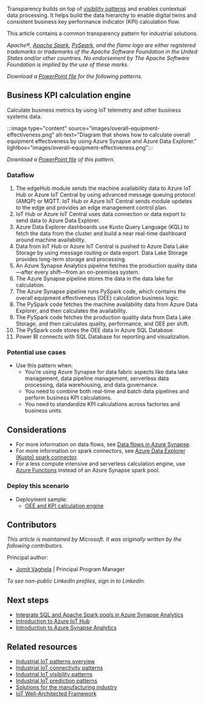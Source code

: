Transparency builds on top of [visibility patterns](./iiot-visibility-patterns.yml) and enables contextual data processing. It helps build the data hierarchy to enable digital twins and consistent business key performance indicator (KPI) calculation flow.

This article contains a common transparency pattern for industrial solutions.

*Apache®, [Apache Spark](https://spark.apache.org), [PySpark](https://spark.apache.org/docs/latest/api/python), and the flame logo are either registered trademarks or trademarks of the Apache Software Foundation in the United States and/or other countries. No endorsement by The Apache Software Foundation is implied by the use of these marks.*

*Download a [PowerPoint file](https://arch-center.azureedge.net/iiot-patterns-transparency.pptx) for the following patterns.*

## Business KPI calculation engine

Calculate business metrics by using IoT telemetry and other business systems data.

:::image type="content" source="images/overall-equipment-effectiveness.png" alt-text="Diagram that shows how to calculate overall equipment effectiveness by using Azure Synapse and Azure Data Explorer." lightbox="images/overall-equipment-effectiveness.png":::

*Download a [PowerPoint file](https://arch-center.azureedge.net/iiot-patterns-transparency.pptx) of this pattern.*

### Dataflow

1. The edgeHub module sends the machine availability data to Azure IoT Hub or Azure IoT Central by using advanced message queuing protocol (AMQP) or MQTT. IoT Hub or Azure IoT Central sends module updates to the edge and provides an edge management control plan.
2. IoT Hub or Azure IoT Central uses data connection or data export to send data to Azure Data Explorer.
3. Azure Data Explorer dashboards use Kusto Query Language (KQL) to fetch the data from the cluster and build a near real-time dashboard around machine availability.
4. Data from IoT Hub or Azure IoT Central is pushed to Azure Data Lake Storage by using message routing or data export. Data Lake Storage provides long-term storage and processing.
5. An Azure Synapse Analytics pipeline fetches the production quality data—after every shift—from an on-premises system.
6. The Azure Synapse pipeline stores the data in the data lake for calculation.
7. The Azure Synapse pipeline runs PySpark code, which contains the overall equipment effectiveness (OEE) calculation business logic.
8. The PySpark code fetches the machine availability data from Azure Data Explorer, and then calculates the availability.
9. The PySpark code fetches the production quality data from Data Lake Storage, and then calculates quality, performance, and OEE per shift.
10. The PySpark code stores the OEE data in Azure SQL Database.
11. Power BI connects with SQL Database for reporting and visualization.

### Potential use cases

- Use this pattern when:
  - You're using Azure Synapse for data fabric aspects like data lake management, data pipeline management, serverless data processing, data warehousing, and data governance.
  - You need to combine both real-time and batch data pipelines and perform business KPI calculations.
  - You need to standardize KPI calculations across factories and business units.

## Considerations

- For more information on data flows, see [Data flows in Azure Synapse](/azure/synapse-analytics/concepts-data-flow-overview).
- For more information on spark connectors, see [Azure Data Explorer (Kusto) spark connector](/azure/synapse-analytics/quickstart-connect-azure-data-explorer).
- For a less compute intensive and serverless calculation engine, use [Azure Functions](https://azure.microsoft.com/en-us/services/functions) instead of an Azure Synapse spark pool.

### Deploy this scenario

- Deployment sample:
  - [OEE and KPI calculation engine](https://github.com/Azure-Samples/industrial-iot-patterns/tree/main/3_OEECalculationEngine)

## Contributors

*This article is maintained by Microsoft. It was originally written by the following contributors.* 

Principal author:

- [Jomit Vaghela](https://www.linkedin.com/in/jomit) | Principal Program Manager

*To see non-public LinkedIn profiles, sign in to LinkedIn.*

## Next steps

- [Integrate SQL and Apache Spark pools in Azure Synapse Analytics](/training/modules/integrate-sql-apache-spark-pools-azure-synapse-analytics)
- [Introduction to Azure IoT Hub](/training/modules/introduction-to-iot-hub)
- [Introduction to Azure Synapse Analytics](/training/modules/introduction-azure-synapse-analytics)

## Related resources

- [Industrial IoT patterns overview](./iiot-patterns-overview.yml)
- [Industrial IoT connectivity patterns](./iiot-connectivity-patterns.yml)
- [Industrial IoT visibility patterns](./iiot-visibility-patterns.yml)
- [Industrial IoT prediction patterns](./iiot-prediction-patterns.yml)
- [Solutions for the manufacturing industry](../../industries/manufacturing.md)
- [IoT Well-Architected Framework](/azure/architecture/framework/iot/iot-overview)
